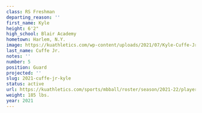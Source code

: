 ```yaml
---
class: RS Freshman
departing_reason: ''
first_name: Kyle
height: 6'2"
high_school: Blair Academy
hometown: Harlem, N.Y.
image: https://kuathletics.com/wp-content/uploads/2021/07/Kyle-Cuffe-Jr.-5-600x500.jpg
last_name: Cuffe Jr.
notes: ''
number: 5
position: Guard
projected: ''
slug: 2021-cuffe-jr-kyle
status: active
url: https://kuathletics.com/sports/mbball/roster/season/2021-22/player/kyle-cuffe-jr/
weight: 185 lbs.
year: 2021
---
```

